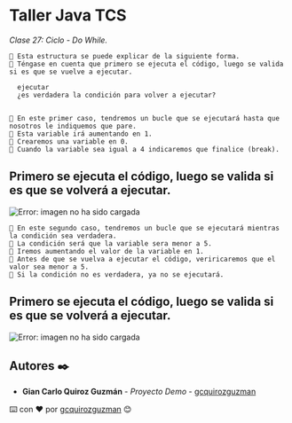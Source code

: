 # Taller Java TCS

_Clase 27: Ciclo - Do While._

```
📢 Esta estructura se puede explicar de la siguiente forma.
📢 Téngase en cuenta que primero se ejecuta el código, luego se valida si es que se vuelve a ejecutar.

  ejecutar
  ¿es verdadera la condición para volver a ejecutar?
  
```

```
📢 En este primer caso, tendremos un bucle que se ejecutará hasta que nosotros le indiquemos que pare.
📢 Esta variable irá aumentando en 1. 
📢 Crearemos una variable en 0.
📢 Cuando la variable sea igual a 4 indicaremos que finalice (break).
```

## Primero se ejecuta el código, luego se valida si es que se volverá a ejecutar.

![Error: imagen no ha sido cargada](https://github.com/gcquirozguzman/java-tcs-202001/blob/Clase-27/imagenes/pagina_27_1.png)

```
📢 En este segundo caso, tendremos un bucle que se ejecutará mientras la condición sea verdadera.
📢 La condición será que la variable sera menor a 5.
📢 Iremos aumentando el valor de la variable en 1.
📢 Antes de que se vuelva a ejecutar el código, veriricaremos que el valor sea menor a 5.
📢 Si la condición no es verdadera, ya no se ejecutará.
```

## Primero se ejecuta el código, luego se valida si es que se volverá a ejecutar.

![Error: imagen no ha sido cargada](https://github.com/gcquirozguzman/java-tcs-202001/blob/Clase-27/imagenes/pagina_27_2.png)

## Autores ✒️

* **Gian Carlo Quiroz Guzmán** - *Proyecto Demo* - [gcquirozguzman](https://github.com/gcquirozguzman)



⌨️ con ❤️ por [gcquirozguzman](https://github.com/gcquirozguzman) 😊
